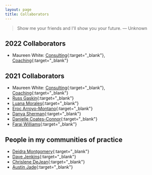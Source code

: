 ```yaml
---
layout: page
title: Collaborators
---
```


> Show me your friends and I'll show you your future. — Unknown

## 2022 Collaborators

* Maureen White: [Consulting](https://www.maureenwhiteconsulting.com/){:target="_blank"}, [Coaching](https://www.maureenwhitecoaching.com/){:target="_blank"}


## 2021 Collaborators

* Maureen White: [Consulting](https://www.maureenwhiteconsulting.com/){:target="_blank"}, [Coaching](https://www.maureenwhitecoaching.com/){:target="_blank"}
* [Russ Gaskin](https://www.wearecocreative.com/who-we-are){:target="_blank"}
* [Luana Morales](https://www.handsofgaiareiki.com/){:target="_blank"}
* [Eroc Arroyo-Montano](https://www.sonofatabey.com/){:target="_blank"}
* [Danya Sherman](https://www.danyasherman.com/){:target="_blank"}
* [Danielle Coates-Connor](https://infinitegrowth.rocks/){:target="_blank"}
* [Farai Williams](https://www.dynamizingequity.com/about){:target="_blank"}


## People in my communities of practice

* [Deidra Montgomery](https://www.deidramontgomery.com/meet-deidra.html){:target="_blank"}
* [Dave Jenkins](https://www.linkedin.com/in/david-jenkins-consulting/){:target="_blank"}
* [Chrislene DeJean](https://www.linkedin.com/in/chrislenedejean/){:target="_blank"}
* [Austin Jade](https://www.austinjade.com/){:target="_blank"}


